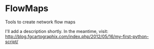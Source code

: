 FlowMaps
========

Tools to create network flow maps

I'll add a description shortly. In the meantime, visit: http://blog.fgcartographix.com/index.php/2012/05/16/my-first-python-script/
